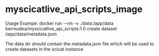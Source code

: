 # myscicatlive_api_scripts_image

Usage Exampe:
docker run --rm -v ./data:/app/data  bermudea/myscicatlive_api_scripts:1.0 create dataset /app/data/metadata.json

The data dir should contain the metadata.json file which will be used to create datasets in the scicat instance  
